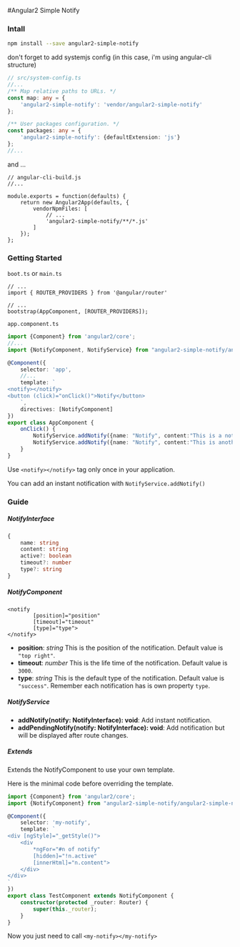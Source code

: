 #Angular2 Simple Notify

### Intall

```bash
npm install --save angular2-simple-notify
```

don't forget to add systemjs config (in this case, i'm using angular-cli structure)

```ts
// src/system-config.ts
//...
/** Map relative paths to URLs. */
const map: any = {
    'angular2-simple-notify': 'vendor/angular2-simple-notify'
};

/** User packages configuration. */
const packages: any = {
    'angular2-simple-notify': {defaultExtension: 'js'}
};
//...
```

and ...

```
// angular-cli-build.js
//...

module.exports = function(defaults) {
    return new Angular2App(defaults, {
        vendorNpmFiles: [
            // ...
            'angular2-simple-notify/**/*.js'
        ]
    });
};
```

### Getting Started

`boot.ts` or `main.ts`

```
// ...
import { ROUTER_PROVIDERS } from '@angular/router'

// ...
bootstrap(AppComponent, [ROUTER_PROVIDERS]);
``` 

`app.component.ts`

```ts
import {Component} from 'angular2/core';
//...
import {NotifyComponent, NotifyService} from "angular2-simple-notify/angular2-simple-notify";

@Component({
    selector: 'app',
    //...
    template: `
<notify></notify>
<button (click)="onClick()">Notify</button>
    `,
    directives: [NotifyComponent]
})
export class AppComponent {
    onClick() {
        NotifyService.addNotify({name: "Notify", content:"This is a notification.", type: "danger"});
        NotifyService.addNotify({name: "Notify", content:"This is another <b>notification</b>.", timeout:1500});
    }
}
```

Use `<notify></notify>` tag only once in your application.

You can add an instant notification with `NotifyService.addNotify()`


### Guide

##### NotifyInterface

```ts
{
    name: string
    content: string
    active?: boolean
    timeout?: number
    type?: string
}
```

##### NotifyComponent

```
<notify
        [position]="position"
        [timeout]="timeout"
        [type]="type">
</notify>
```

- **position**: *string* This is the position of the notification. Default value is `"top right"`.
- **timeout**: *number* This is the life time of the notification. Default value is `3000`.
- **type**: *string* This is the default type of the notification. Default value is `"success"`. Remember each notification has is own property `type`.

##### NotifyService

- **addNotify(notify: NotifyInterface): void**: Add instant notification.
- **addPendingNotify(notify: NotifyInterface): void**: Add notification but will be displayed after route changes.

##### Extends

Extends the NotifyComponent to use your own template.

Here is the minimal code before overriding the template.

```ts
import {Component} from 'angular2/core';
import {NotifyComponent} from "angular2-simple-notify/angular2-simple-notify";

@Component({
    selector: 'my-notify',
    template: `
<div [ngStyle]="_getStyle()">
    <div
        *ngFor="#n of notify"
        [hidden]="!n.active"
        [innerHtml]="n.content">
    </div>
</div>
`
})
export class TestComponent extends NotifyComponent {
    constructor(protected _router: Router) {
        super(this._router);
    }
}
```

Now you just need to call `<my-notify></my-notify>`


